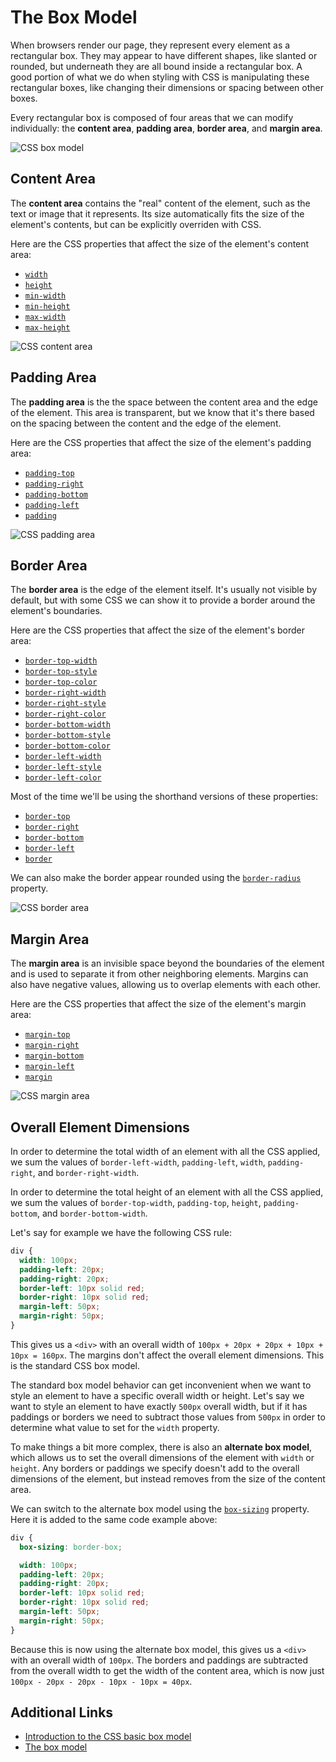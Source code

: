 # The Box Model

When browsers render our page, they represent every element as a rectangular box. They may appear to have different shapes, like slanted or rounded, but underneath they are all bound inside a rectangular box. A good portion of what we do when styling with CSS is manipulating these rectangular boxes, like changing their dimensions or spacing between other boxes.

Every rectangular box is composed of four areas that we can modify individually: the **content area**, **padding area**, **border area**, and **margin area**.

![CSS box model](./images/css-box-model.jpg)

## Content Area

The **content area** contains the "real" content of the element, such as the text or image that it represents. Its size automatically fits the size of the element's contents, but can be explicitly overriden with CSS.

Here are the CSS properties that affect the size of the element's content area:

- [`width`](https://developer.mozilla.org/en-US/docs/Web/CSS/width)
- [`height`](https://developer.mozilla.org/en-US/docs/Web/CSS/height)
- [`min-width`](https://developer.mozilla.org/en-US/docs/Web/CSS/min-width)
- [`min-height`](https://developer.mozilla.org/en-US/docs/Web/CSS/min-height)
- [`max-width`](https://developer.mozilla.org/en-US/docs/Web/CSS/max-width)
- [`max-height`](https://developer.mozilla.org/en-US/docs/Web/CSS/max-height)

![CSS content area](./images/css-content-area.jpg)

## Padding Area

The **padding area** is the the space between the content area and the edge of the element. This area is transparent, but we know that it's there based on the spacing between the content and the edge of the element.

Here are the CSS properties that affect the size of the element's padding area:

- [`padding-top`](https://developer.mozilla.org/en-US/docs/Web/CSS/padding-top)
- [`padding-right`](https://developer.mozilla.org/en-US/docs/Web/CSS/padding-right)
- [`padding-bottom`](https://developer.mozilla.org/en-US/docs/Web/CSS/padding-bottom)
- [`padding-left`](https://developer.mozilla.org/en-US/docs/Web/CSS/padding-left)
- [`padding`](https://developer.mozilla.org/en-US/docs/Web/CSS/padding)

![CSS padding area](./images/css-padding-area.jpg)

## Border Area

The **border area** is the edge of the element itself. It's usually not visible by default, but with some CSS we can show it to provide a border around the element's boundaries.

Here are the CSS properties that affect the size of the element's border area:

- [`border-top-width`](https://developer.mozilla.org/en-US/docs/Web/CSS/border-top-width)
- [`border-top-style`](https://developer.mozilla.org/en-US/docs/Web/CSS/border-top-style)
- [`border-top-color`](https://developer.mozilla.org/en-US/docs/Web/CSS/border-top-color)
- [`border-right-width`](https://developer.mozilla.org/en-US/docs/Web/CSS/border-right-width)
- [`border-right-style`](https://developer.mozilla.org/en-US/docs/Web/CSS/border-right-style)
- [`border-right-color`](https://developer.mozilla.org/en-US/docs/Web/CSS/border-right-color)
- [`border-bottom-width`](https://developer.mozilla.org/en-US/docs/Web/CSS/border-bottom-width)
- [`border-bottom-style`](https://developer.mozilla.org/en-US/docs/Web/CSS/border-bottom-style)
- [`border-bottom-color`](https://developer.mozilla.org/en-US/docs/Web/CSS/border-bottom-color)
- [`border-left-width`](https://developer.mozilla.org/en-US/docs/Web/CSS/border-left-width)
- [`border-left-style`](https://developer.mozilla.org/en-US/docs/Web/CSS/border-left-style)
- [`border-left-color`](https://developer.mozilla.org/en-US/docs/Web/CSS/border-left-color)

Most of the time we'll be using the shorthand versions of these properties:

- [`border-top`](https://developer.mozilla.org/en-US/docs/Web/CSS/border-top)
- [`border-right`](https://developer.mozilla.org/en-US/docs/Web/CSS/border-right)
- [`border-bottom`](https://developer.mozilla.org/en-US/docs/Web/CSS/border-bottom)
- [`border-left`](https://developer.mozilla.org/en-US/docs/Web/CSS/border-left)
- [`border`](https://developer.mozilla.org/en-US/docs/Web/CSS/border)

We can also make the border appear rounded using the [`border-radius`](https://developer.mozilla.org/en-US/docs/Web/CSS/border-radius) property.

![CSS border area](./images/css-border-area.jpg)

## Margin Area

The **margin area** is an invisible space beyond the boundaries of the element and is used to separate it from other neighboring elements. Margins can also have negative values, allowing us to overlap elements with each other.

Here are the CSS properties that affect the size of the element's margin area:

- [`margin-top`](https://developer.mozilla.org/en-US/docs/Web/CSS/margin-top)
- [`margin-right`](https://developer.mozilla.org/en-US/docs/Web/CSS/margin-right)
- [`margin-bottom`](https://developer.mozilla.org/en-US/docs/Web/CSS/margin-bottom)
- [`margin-left`](https://developer.mozilla.org/en-US/docs/Web/CSS/margin-left)
- [`margin`](https://developer.mozilla.org/en-US/docs/Web/CSS/margin)

![CSS margin area](./images/css-margin-area.jpg)

## Overall Element Dimensions

In order to determine the total width of an element with all the CSS applied, we sum the values of `border-left-width`, `padding-left`, `width`, `padding-right`, and `border-right-width`.

In order to determine the total height of an element with all the CSS applied, we sum the values of `border-top-width`, `padding-top`, `height`, `padding-bottom`, and `border-bottom-width`.

Let's say for example we have the following CSS rule:

```css
div {
  width: 100px;
  padding-left: 20px;
  padding-right: 20px;
  border-left: 10px solid red;
  border-right: 10px solid red;
  margin-left: 50px;
  margin-right: 50px;
}
```

This gives us a `<div>` with an overall width of `100px + 20px + 20px + 10px + 10px = 160px`. The margins don't affect the overall element dimensions. This is the standard CSS box model.

The standard box model behavior can get inconvenient when we want to style an element to have a specific overall width or height. Let's say we want to style an element to have exactly `500px` overall width, but if it has paddings or borders we need to subtract those values from `500px` in order to determine what value to set for the `width` property.

To make things a bit more complex, there is also an **alternate box model**, which allows us to set the overall dimensions of the element with `width` or `height`. Any borders or paddings we specify doesn't add to the overall dimensions of the element, but instead removes from the size of the content area.

We can switch to the alternate box model using the [`box-sizing`](https://developer.mozilla.org/en-US/docs/Web/CSS/box-sizing) property. Here it is added to the same code example above:

```css
div {
  box-sizing: border-box;

  width: 100px;
  padding-left: 20px;
  padding-right: 20px;
  border-left: 10px solid red;
  border-right: 10px solid red;
  margin-left: 50px;
  margin-right: 50px;
}
```

Because this is now using the alternate box model, this gives us a `<div>` with an overall width of `100px`. The borders and paddings are subtracted from the overall width to get the width of the content area, which is now just `100px - 20px - 20px - 10px - 10px = 40px`.

## Additional Links

- [Introduction to the CSS basic box model](https://developer.mozilla.org/en-US/docs/Web/CSS/CSS_Box_Model/Introduction_to_the_CSS_box_model)
- [The box model](https://developer.mozilla.org/en-US/docs/Learn/CSS/Building_blocks/The_box_model)
